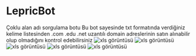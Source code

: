 # LepricBot
 Çoklu alan adı sorgulama botu
Bu bot sayesinde txt formatında verdiğiniz kelime listesinden .com .edu .net uzantılı domain adreslerinin satın alınabilir olup olmadığını kontrol edebilirsiniz
![xls görüntüsü](https://cdn.r10.net/editor/142102/1018582889.png "xls")
![xls görüntüsü](https://cdn.r10.net/editor/142102/1643198488.png "xls")
![xls görüntüsü](https://cdn.r10.net/editor/142102/1658847659.png "xls")
![xls görüntüsü](https://cdn.r10.net/editor/142102/386638568.png "xls")
![xls görüntüsü](https://cdn.r10.net/editor/142102/3813013254.png "xls")
